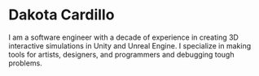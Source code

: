 # Dakota Cardillo

I am a software engineer with a decade of experience in creating 3D interactive simulations in Unity and Unreal Engine. I specialize in making tools for artists, designers, and programmers and debugging tough problems. 